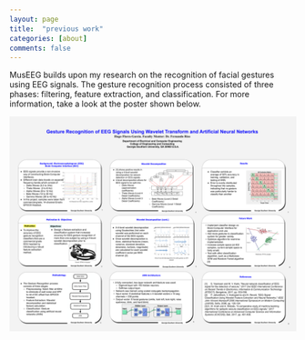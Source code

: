 ```yaml
---
layout: page
title:  "previous work"
categories: [about]
comments: false
---
```

MusEEG builds upon my research on the recognition of facial gestures using EEG signals. The gesture recognition process consisted of three phases: filtering, feature extraction, and classification. For more information, take a look at the poster shown below.

![previous work](../img/GURC_FloresGarcia_v2.png)

![]()
